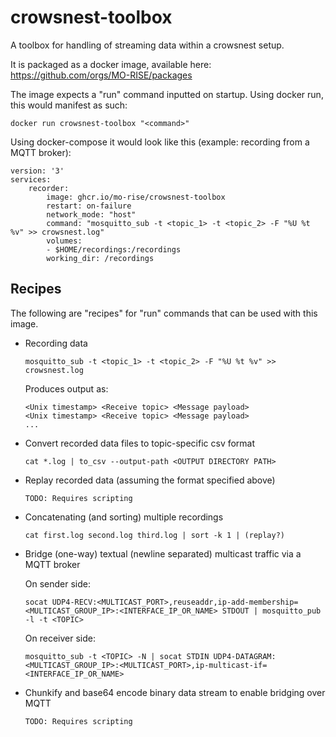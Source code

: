 # crowsnest-toolbox
A toolbox for handling of streaming data within a crowsnest setup.

It is packaged as a docker image, available here: https://github.com/orgs/MO-RISE/packages

The image expects a "run" command inputted on startup. Using docker run, this would manifest as such:
```
docker run crowsnest-toolbox "<command>"
```

Using docker-compose it would look like this (example: recording from a MQTT broker):
```
version: '3'
services:
    recorder:
        image: ghcr.io/mo-rise/crowsnest-toolbox
        restart: on-failure
        network_mode: "host"
        command: "mosquitto_sub -t <topic_1> -t <topic_2> -F "%U %t %v" >> crowsnest.log"
        volumes:
        - $HOME/recordings:/recordings
        working_dir: /recordings
```

## Recipes

The following are "recipes" for "run" commands that can be used with this image.

* Recording data
  ```
  mosquitto_sub -t <topic_1> -t <topic_2> -F "%U %t %v" >> crowsnest.log
  ```
  Produces output as:
  ```
  <Unix timestamp> <Receive topic> <Message payload>
  <Unix timestamp> <Receive topic> <Message payload>
  ...
  ```

* Convert recorded data files to topic-specific csv format
  ```
  cat *.log | to_csv --output-path <OUTPUT DIRECTORY PATH>
  ```

* Replay recorded data (assuming the format specified above)
  ```
  TODO: Requires scripting
  ```

* Concatenating (and sorting) multiple recordings
  ```
  cat first.log second.log third.log | sort -k 1 | (replay?)
  ```

* Bridge (one-way) textual (newline separated) multicast traffic via a MQTT broker
  
  On sender side:
  ```
  socat UDP4-RECV:<MULTICAST_PORT>,reuseaddr,ip-add-membership=<MULTICAST_GROUP_IP>:<INTERFACE_IP_OR_NAME> STDOUT | mosquitto_pub -l -t <TOPIC>
  ```

  On receiver side:
  ```
  mosquitto_sub -t <TOPIC> -N | socat STDIN UDP4-DATAGRAM:<MULTICAST_GROUP_IP>:<MULTICAST_PORT>,ip-multicast-if=<INTERFACE_IP_OR_NAME>
  ```

* Chunkify and base64 encode binary data stream to enable bridging over MQTT
  ```
  TODO: Requires scripting
  ```
  
